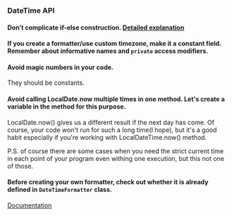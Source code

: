 ### DateTime API

#### Don’t complicate if-else construction. [Detailed explanation](./../complicated-if-else.md)

#### If you create a formatter/use custom timezone, make it a constant field. Remember about informative names and `private` access modifiers.

#### Avoid magic numbers in your code.
They should be constants.

#### Avoid calling LocalDate.now multiple times in one method. Let's create a variable in the method for this purpose.
LocalDate.now() gives us a different result if the next day has come. Of course, your code won't run 
for such a long time(I hope), but it's a good habit especially if you're working with LocalDateTime.now() method.

P.S. of course there are some cases when you need the strict current time in each point of your program 
even withing one execution, but this not one of those.

#### Before creating your own formatter, check out whether it is already defined in `DateTimeFormatter` class.
[Documentation](https://docs.oracle.com/en/java/javase/11/docs/api/java.base/java/time/format/DateTimeFormatter.html) 
